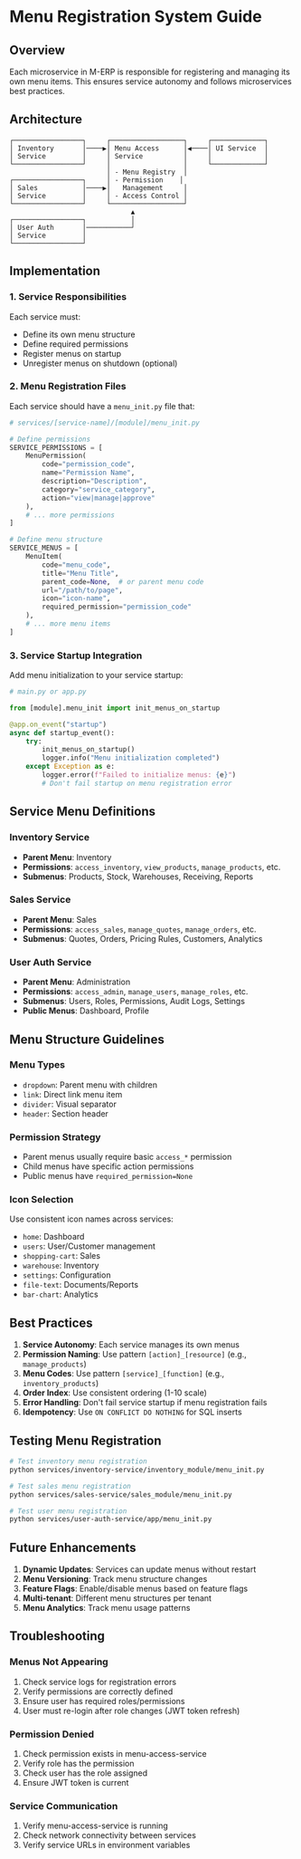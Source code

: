 # Menu Registration System Guide

## Overview

Each microservice in M-ERP is responsible for registering and managing its own menu items. This ensures service autonomy and follows microservices best practices.

## Architecture

```
┌─────────────────┐     ┌──────────────────┐     ┌─────────────┐
│ Inventory       │────▶│ Menu Access      │◀────│ UI Service  │
│ Service         │     │ Service          │     │             │
└─────────────────┘     │                  │     └─────────────┘
                        │ - Menu Registry  │
┌─────────────────┐     │ - Permission    │
│ Sales           │────▶│   Management     │
│ Service         │     │ - Access Control │
└─────────────────┘     └──────────────────┘
                              ▲
┌─────────────────┐           │
│ User Auth       │───────────┘
│ Service         │
└─────────────────┘
```

## Implementation

### 1. Service Responsibilities

Each service must:
- Define its own menu structure
- Define required permissions
- Register menus on startup
- Unregister menus on shutdown (optional)

### 2. Menu Registration Files

Each service should have a `menu_init.py` file that:

```python
# services/[service-name]/[module]/menu_init.py

# Define permissions
SERVICE_PERMISSIONS = [
    MenuPermission(
        code="permission_code",
        name="Permission Name",
        description="Description",
        category="service_category",
        action="view|manage|approve"
    ),
    # ... more permissions
]

# Define menu structure
SERVICE_MENUS = [
    MenuItem(
        code="menu_code",
        title="Menu Title",
        parent_code=None,  # or parent menu code
        url="/path/to/page",
        icon="icon-name",
        required_permission="permission_code"
    ),
    # ... more menu items
]
```

### 3. Service Startup Integration

Add menu initialization to your service startup:

```python
# main.py or app.py

from [module].menu_init import init_menus_on_startup

@app.on_event("startup")
async def startup_event():
    try:
        init_menus_on_startup()
        logger.info("Menu initialization completed")
    except Exception as e:
        logger.error(f"Failed to initialize menus: {e}")
        # Don't fail startup on menu registration error
```

## Service Menu Definitions

### Inventory Service
- **Parent Menu**: Inventory
- **Permissions**: `access_inventory`, `view_products`, `manage_products`, etc.
- **Submenus**: Products, Stock, Warehouses, Receiving, Reports

### Sales Service
- **Parent Menu**: Sales
- **Permissions**: `access_sales`, `manage_quotes`, `manage_orders`, etc.
- **Submenus**: Quotes, Orders, Pricing Rules, Customers, Analytics

### User Auth Service
- **Parent Menu**: Administration
- **Permissions**: `access_admin`, `manage_users`, `manage_roles`, etc.
- **Submenus**: Users, Roles, Permissions, Audit Logs, Settings
- **Public Menus**: Dashboard, Profile

## Menu Structure Guidelines

### Menu Types
- `dropdown`: Parent menu with children
- `link`: Direct link menu item
- `divider`: Visual separator
- `header`: Section header

### Permission Strategy
- Parent menus usually require basic `access_*` permission
- Child menus have specific action permissions
- Public menus have `required_permission=None`

### Icon Selection
Use consistent icon names across services:
- `home`: Dashboard
- `users`: User/Customer management
- `shopping-cart`: Sales
- `warehouse`: Inventory
- `settings`: Configuration
- `file-text`: Documents/Reports
- `bar-chart`: Analytics

## Best Practices

1. **Service Autonomy**: Each service manages its own menus
2. **Permission Naming**: Use pattern `[action]_[resource]` (e.g., `manage_products`)
3. **Menu Codes**: Use pattern `[service]_[function]` (e.g., `inventory_products`)
4. **Order Index**: Use consistent ordering (1-10 scale)
5. **Error Handling**: Don't fail service startup if menu registration fails
6. **Idempotency**: Use `ON CONFLICT DO NOTHING` for SQL inserts

## Testing Menu Registration

```bash
# Test inventory menu registration
python services/inventory-service/inventory_module/menu_init.py

# Test sales menu registration  
python services/sales-service/sales_module/menu_init.py

# Test user menu registration
python services/user-auth-service/app/menu_init.py
```

## Future Enhancements

1. **Dynamic Updates**: Services can update menus without restart
2. **Menu Versioning**: Track menu structure changes
3. **Feature Flags**: Enable/disable menus based on feature flags
4. **Multi-tenant**: Different menu structures per tenant
5. **Menu Analytics**: Track menu usage patterns

## Troubleshooting

### Menus Not Appearing
1. Check service logs for registration errors
2. Verify permissions are correctly defined
3. Ensure user has required roles/permissions
4. User must re-login after role changes (JWT token refresh)

### Permission Denied
1. Check permission exists in menu-access-service
2. Verify role has the permission
3. Check user has the role assigned
4. Ensure JWT token is current

### Service Communication
1. Verify menu-access-service is running
2. Check network connectivity between services
3. Verify service URLs in environment variables